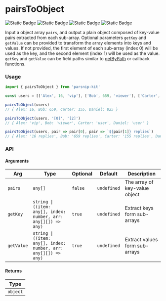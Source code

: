 # pairsToObject
![Static Badge](https://img.shields.io/badge/Statement%20Coverage-100.00%-brightgreen) ![Static Badge](https://img.shields.io/badge/Branch%20Coverage-100.00%-brightgreen) ![Static Badge](https://img.shields.io/badge/Function%20Coverage-100.00%-brightgreen) ![Static Badge](https://img.shields.io/badge/Line%20Coverage-100.00%-brightgreen)
      
Input a object array `pairs`, and output a plain object composed of key-value pairs extracted from each sub-array. Optional parameters `getKey` and `getValue` can be provided to transform the array elements into keys and values. If not provided, the first element of each sub-array (index 0) will be used as the key, and the second element (index 1) will be used as the value. `getKey` and `getValue` can be field paths similar to [getByPath](../object/getByPath) or callback functions.

### Usage

```ts
import { pairsToObject } from 'parsnip-kit'

const users = [['Alex', 16, 'vip'], ['Bob', 659, 'viewer'], ['Carter', 155, 'user'], ['Daniel', 825, 'user']]

pairsToObject(users)
// { Alex: 16, Bob: 659, Carter: 155, Daniel: 825 }

pairsToObject(users, '[0]', '[2]')
// { Alex: 'vip', Bob: 'viewer', Carter: 'user', Daniel: 'user' }

pairsToObject(users, pair => pair[0], pair => `${pair[1]} replies`)
// { Alex: '16 replies', Bob: '659 replies', Carter: '155 replies', Daniel: '825 replies' }
```


### API

#### Arguments

| Arg | Type | Optional | Default | Description |
| --- | --- | --- | --- | --- |
| `pairs` | `any[]` | `false` | `undefined` | The array of key-value object |
| `getKey` | `string \| ((item: any[], index: number, arr: any[][]) => any)` | `true` | `undefined` | Extract keys form sub-arrays |
| `getValue` | `string \| ((item: any[], index: number, arr: any[][]) => any)` | `true` | `undefined` | Extract values form sub-arrays |

#### Returns

| Type |
| ---  |
| `object`  |